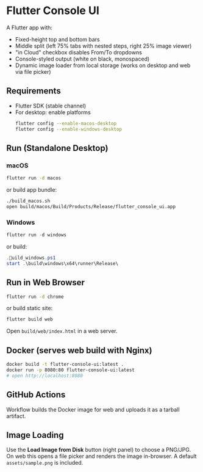 # Flutter Console UI

A Flutter app with:
- Fixed-height top and bottom bars
- Middle split (left 75% tabs with nested steps, right 25% image viewer)
- "in Cloud" checkbox disables From/To dropdowns
- Console-styled output (white on black, monospaced)
- Dynamic image loader from local storage (works on desktop and web via file picker)

## Requirements
- Flutter SDK (stable channel)
- For desktop: enable platforms
  ```bash
  flutter config --enable-macos-desktop
  flutter config --enable-windows-desktop
  ```

## Run (Standalone Desktop)
### macOS
```bash
flutter run -d macos
```
or build app bundle:
```bash
./build_macos.sh
open build/macos/Build/Products/Release/flutter_console_ui.app
```

### Windows
```powershell
flutter run -d windows
```
or build:
```powershell
.uild_windows.ps1
start .\build\windows\x64\runner\Release\
```

## Run in Web Browser
```bash
flutter run -d chrome
```
or build static site:
```bash
flutter build web
```
Open `build/web/index.html` in a web server.

## Docker (serves web build with Nginx)
```bash
docker build -t flutter-console-ui:latest .
docker run -p 8080:80 flutter-console-ui:latest
# open http://localhost:8080
```

## GitHub Actions
Workflow builds the Docker image for web and uploads it as a tarball artifact.

## Image Loading
Use the **Load Image from Disk** button (right panel) to choose a PNG/JPG. On web this opens a file picker and renders the image in-browser. A default `assets/sample.png` is included.
